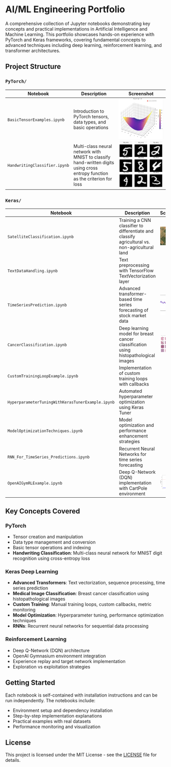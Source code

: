 # AI/ML Engineering Portfolio

A comprehensive collection of Jupyter notebooks demonstrating key concepts and practical implementations in Artificial Intelligence and Machine Learning. This portfolio showcases hands-on experience with PyTorch and Keras frameworks, covering fundamental concepts to advanced techniques including deep learning, reinforcement learning, and transformer architectures.



## Project Structure

### `PyTorch/`
| Notebook | Description | Screenshot |
|----------|-------------|------------|
| `BasicTensorExamples.ipynb` | Introduction to PyTorch tensors, data types, and basic operations | ![Tensor Examples](PyTorch/ReadmeImages/TensorExamples.png) |
| `HandwritingClassifier.ipynb` | Multi-class neural network with MNIST to classify hand-written digits using cross entropy function as the criterion for loss | ![MNIST Writing Detection](PyTorch/ReadmeImages/MNISTWritingDetection.png) |

### `Keras/`
| Notebook | Description | Screenshot |
|----------|-------------|------------|
| `SatelliteClassification.ipynb` | Training a CNN classifier to differentiate and classify agricultural vs. non-agricultural land | ![Satellite Imagery](Keras/Deep%20Learning/SatelliteImageryClassifier/READMEImages/AgriImagery.png) |
| `TextDataHandling.ipynb` | Text preprocessing with TensorFlow TextVectorization layer | |
| `TimeSeriesPrediction.ipynb` | Advanced transformer-based time series forecasting of stock market data | ![Stock Market Prediction](Keras/Deep%20Learning/Building%20Advanced%20Transformers/ReadmeImages/StockMarketPrediction.png) |
| `CancerClassification.ipynb` | Deep learning model for breast cancer classification using histopathological images | ![Breast Cancer Classifier](Keras/Deep%20Learning/CancerClassification/ReadmeImage/BreastCancerClassifier.png) |
| `CustomTrainingLoopExample.ipynb` | Implementation of custom training loops with callbacks | |
| `HyperparameterTuningWithKerasTunerExample.ipynb` | Automated hyperparameter optimization using Keras Tuner | |
| `ModelOptimizationTechniques.ipynb` | Model optimization and performance enhancement strategies | |
| `RNN_For_TimeSeries_Predictions.ipynb` | Recurrent Neural Networks for time series forecasting | |
| `OpenAIGymRLExample.ipynb` | Deep Q-Network (DQN) implementation with CartPole environment | ![OpenAI Gym](Keras/Reinforcement%20Learning/ReadmeImages/OpenAIGym.png) |

## Key Concepts Covered

### PyTorch
- Tensor creation and manipulation
- Data type management and conversion
- Basic tensor operations and indexing
- **Handwriting Classification**: Multi-class neural network for MNIST digit recognition using cross-entropy loss

### Keras Deep Learning
- **Advanced Transformers**: Text vectorization, sequence processing, time series prediction
- **Medical Image Classification**: Breast cancer classification using histopathological images
- **Custom Training**: Manual training loops, custom callbacks, metric monitoring
- **Model Optimization**: Hyperparameter tuning, performance optimization techniques
- **RNNs**: Recurrent neural networks for sequential data processing

### Reinforcement Learning
- Deep Q-Network (DQN) architecture
- OpenAI Gymnasium environment integration
- Experience replay and target network implementation
- Exploration vs exploitation strategies

## Getting Started

Each notebook is self-contained with installation instructions and can be run independently. The notebooks include:
- Environment setup and dependency installation
- Step-by-step implementation explanations
- Practical examples with real datasets
- Performance monitoring and visualization

## License

This project is licensed under the MIT License - see the [LICENSE](LICENSE) file for details.
